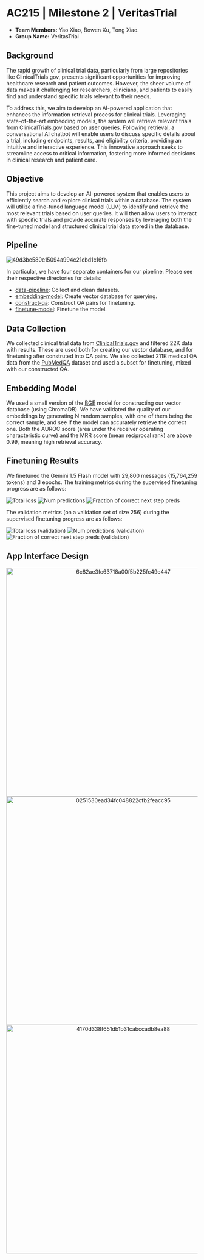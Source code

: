 # AC215 | Milestone 2 | VeritasTrial

- **Team Members:** Yao Xiao, Bowen Xu, Tong Xiao.
- **Group Name:** VeritasTrial

## Background

The rapid growth of clinical trial data, particularly from large repositories like ClinicalTrials.gov, presents significant opportunities for improving healthcare research and patient outcomes. However, the sheer volume of data makes it challenging for researchers, clinicians, and patients to easily find and understand specific trials relevant to their needs. 

To address this, we aim to develop an AI-powered application that enhances the information retrieval process for clinical trials. Leveraging state-of-the-art embedding models, the system will retrieve relevant trials from ClinicalTrials.gov based on user queries. Following retrieval, a conversational AI chatbot will enable users to discuss specific details about a trial, including endpoints, results, and eligibility criteria, providing an intuitive and interactive experience. This innovative approach seeks to streamline access to critical information, fostering more informed decisions in clinical research and patient care.

## Objective

This project aims to develop an AI-powered system that enables users to efficiently search and explore clinical trials within a database. The system will utilize a fine-tuned language model (LLM) to identify and retrieve the most relevant trials based on user queries. It will then allow users to interact with specific trials and provide accurate responses by leveraging both the fine-tuned model and structured clinical trial data stored in the database.

## Pipeline

![49d3be580e15094a994c21cbd1c16fb](https://github.com/user-attachments/assets/78dcfd73-b9bc-43e6-8c3b-d281fb499694)

In particular, we have four separate containers for our pipeline. Please see their respective directories for details:

- [data-pipeline](./src/data-pipeline/): Collect and clean datasets.
- [embedding-model](./src/embedding-model/): Create vector database for querying.
- [construct-qa](./src/construct-qa/): Construct QA pairs for finetuning.
- [finetune-model](./src/finetune-model/): Finetune the model.

## Data Collection

We collected clinical trial data from [ClinicalTrials.gov](https://clinicaltrials.gov/) and filtered 22K data with results. These are used both for creating our vector database, and for finetuning after construted into QA pairs. We also collected 211K medical QA data from the [PubMedQA](https://huggingface.co/datasets/qiaojin/PubMedQA) dataset and used a subset for finetuning, mixed with our constructed QA.

## Embedding Model

We used a small version of the [BGE](https://huggingface.co/BAAI/bge-small-en-v1.5) model for constructing our vector database (using ChromaDB). We have validated the quality of our embeddings by generating N random samples, with one of them being the correct sample, and see if the model can accurately retrieve the correct one. Both the AUROC score (area under the receiver operating characteristic curve) and the MRR score (mean reciprocal rank) are above 0.99, meaning high retrieval accuracy.

## Finetuning Results

We finetuned the Gemini 1.5 Flash model with 29,800 messages (15,764,259 tokens) and 3 epochs. The training metrics during the supervised finetuning progress are as follows:

![Total loss](https://github.com/user-attachments/assets/8ba85aaa-2f71-4f84-bbc5-7758b57edeed)
![Num predictions](https://github.com/user-attachments/assets/bc84b82b-b296-4fe2-8396-7690c7a1fa67)
![Fraction of correct next step preds](https://github.com/user-attachments/assets/e5491f66-e0a5-442b-be90-b25c006c797c)

The validation metrics (on a validation set of size 256) during the supervised finetuning progress are as follows:

![Total loss (validation)](https://github.com/user-attachments/assets/9c85ed42-22f0-4066-809d-16cda275fa2d)
![Num predictions (validation)](https://github.com/user-attachments/assets/9595733a-19c6-4ea9-b4ee-bca1bcb38922)
![Fraction of correct next step preds (validation)](https://github.com/user-attachments/assets/7d1c4a04-3f8e-4d13-a9fc-781375758068)

## App Interface Design

<p align="center">
  <img width="600" alt="6c82ae3fc63718a00f5b225fc49e447" src="https://github.com/user-attachments/assets/3ac90b63-92d0-48d9-a791-39ee5ae98938">
  <img width="600" alt="0251530ead34fc048822cfb2feacc95" src="https://github.com/user-attachments/assets/d2c419c9-c04e-404f-ab1b-55763c713b08">
  <img width="600" alt="4170d338f651db1b31cabccadb8ea88" src="https://github.com/user-attachments/assets/ec3e74fa-f6ae-47db-8d10-74922caf9213">
</p>
